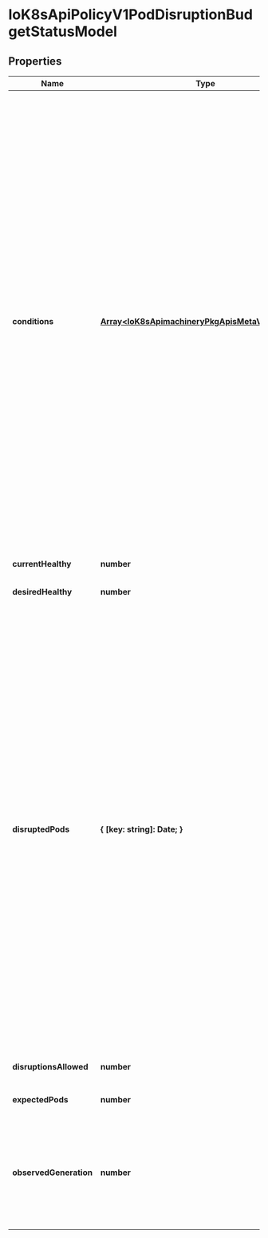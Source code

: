 # IoK8sApiPolicyV1PodDisruptionBudgetStatusModel

## Properties

Name | Type | Description | Notes
------------ | ------------- | ------------- | -------------
**conditions** | [**Array&lt;IoK8sApimachineryPkgApisMetaV1Condition&gt;**](IoK8sApimachineryPkgApisMetaV1Condition.md) | Conditions contain conditions for PDB. The disruption controller sets the DisruptionAllowed condition. The following are known values for the reason field (additional reasons could be added in the future): - SyncFailed: The controller encountered an error and wasn\&#39;t able to compute               the number of allowed disruptions. Therefore no disruptions are               allowed and the status of the condition will be False. - InsufficientPods: The number of pods are either at or below the number                     required by the PodDisruptionBudget. No disruptions are                     allowed and the status of the condition will be False. - SufficientPods: There are more pods than required by the PodDisruptionBudget.                   The condition will be True, and the number of allowed                   disruptions are provided by the disruptionsAllowed property. | [optional] [default to undefined]
**currentHealthy** | **number** | current number of healthy pods | [default to undefined]
**desiredHealthy** | **number** | minimum desired number of healthy pods | [default to undefined]
**disruptedPods** | **{ [key: string]: Date; }** | DisruptedPods contains information about pods whose eviction was processed by the API server eviction subresource handler but has not yet been observed by the PodDisruptionBudget controller. A pod will be in this map from the time when the API server processed the eviction request to the time when the pod is seen by PDB controller as having been marked for deletion (or after a timeout). The key in the map is the name of the pod and the value is the time when the API server processed the eviction request. If the deletion didn\&#39;t occur and a pod is still there it will be removed from the list automatically by PodDisruptionBudget controller after some time. If everything goes smooth this map should be empty for the most of the time. Large number of entries in the map may indicate problems with pod deletions. | [optional] [default to undefined]
**disruptionsAllowed** | **number** | Number of pod disruptions that are currently allowed. | [default to undefined]
**expectedPods** | **number** | total number of pods counted by this disruption budget | [default to undefined]
**observedGeneration** | **number** | Most recent generation observed when updating this PDB status. DisruptionsAllowed and other status information is valid only if observedGeneration equals to PDB\&#39;s object generation. | [optional] [default to undefined]


